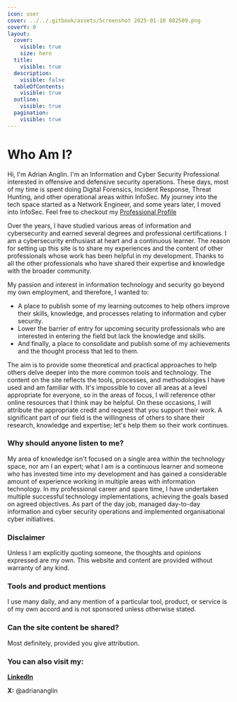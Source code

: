 ```yaml
---
icon: user
cover: ../../.gitbook/assets/Screenshot 2025-01-10 082509.png
coverY: 0
layout:
  cover:
    visible: true
    size: hero
  title:
    visible: true
  description:
    visible: false
  tableOfContents:
    visible: true
  outline:
    visible: true
  pagination:
    visible: true
---
```


# Who Am I?

Hi, I'm Adrian Anglin. I'm an Information and Cyber Security Professional interested in offensive and defensive security operations. These days, most of my time is spent doing Digital Forensics, Incident Response, Threat Hunting, and other operational areas within InfoSec. My journey into the tech space started as a Network Engineer, and some years later, I moved into InfoSec. Feel free to checkout my [Professional Profile](professional-profile.md)

Over the years, I have studied various areas of information and cybersecurity and earned several degrees and professional certifications. I am a cybersecurity enthusiast at heart and a continuous learner. The reason for setting up this site is to share my experiences and the content of other professionals whose work has been helpful in my development. Thanks to all the other professionals who have shared their expertise and knowledge with the broader community.&#x20;

My passion and interest in information technology and security go beyond my own employment, and therefore, I wanted to:

* A place to publish some of my learning outcomes to help others improve their skills, knowledge, and processes relating to information and cyber security.
* Lower the barrier of entry for upcoming security professionals who are interested in entering the field but lack the knowledge and skills.
* And finally, a place to consolidate and publish some of my achievements and the thought process that led to them.

The aim is to provide some theoretical and practical approaches to help others delve deeper into the more common tools and technology. The content on the site reflects the tools, processes, and methodologies I have used and am familiar with. It's impossible to cover all areas at a level appropriate for everyone, so in the areas of focus, I will reference other online resources that I think may be helpful. On these occasions, I will attribute the appropriate credit and request that you support their work. A significant part of our field is the willingness of others to share their research, knowledge and expertise; let's help them so their work continues.

### Why should anyone listen to me?

My area of knowledge isn't focused on a single area within the technology space, nor am I an expert; what I am is a continuous learner and someone who has invested time into my development and has gained a considerable amount of experience working in multiple areas with information technology. In my professional career and spare time, I have undertaken multiple successful technology implementations, achieving the goals based on agreed objectives. As part of the day job, managed day-to-day information and cyber security operations and implemented organisational cyber initiatives.

### Disclaimer

Unless I am explicitly quoting someone, the thoughts and opinions expressed are my own. This website and content are provided without warranty of any kind.

### Tools and product mentions <a href="#product-mentions" id="product-mentions"></a>

I use many daily, and any mention of a particular tool, product, or service is of my own accord and is not sponsored unless otherwise stated.&#x20;

### Can the site content be shared?

Most definitely, provided you give attribution.

### **You can also visit my:**

[**LinkedIn**](https://www.linkedin.com/in/adrian-anglin-76b29972)

**X:** @adriananglin

